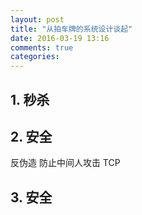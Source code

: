 ```yaml
---
layout: post
title: "从拍车牌的系统设计谈起"
date: 2016-03-19 13:16
comments: true
categories: 
---
```


## 1. 秒杀

## 2. 安全

反伪造
防止中间人攻击
TCP

## 3. 安全